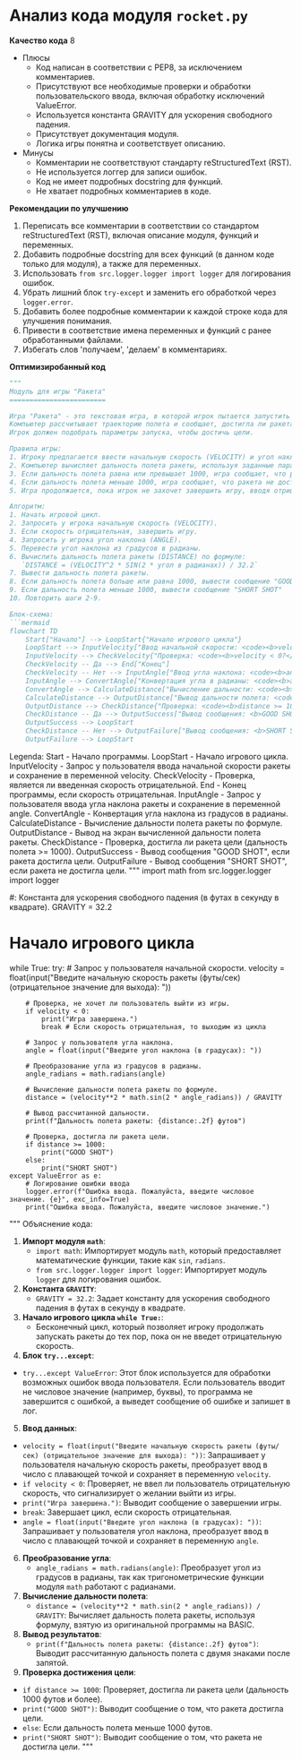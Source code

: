 # Анализ кода модуля `rocket.py`

**Качество кода**
8
-  Плюсы
    - Код написан в соответствии с PEP8, за исключением комментариев.
    - Присутствуют все необходимые проверки и обработки пользовательского ввода, включая обработку исключений ValueError.
    - Используется константа GRAVITY для ускорения свободного падения.
    - Присутствует документация модуля.
    - Логика игры понятна и соответствует описанию.
-  Минусы
    - Комментарии не соответствуют стандарту reStructuredText (RST).
    - Не используется логгер для записи ошибок.
    - Код не имеет подробных docstring для функций.
    - Не хватает подробных комментариев в коде.

**Рекомендации по улучшению**
1. Переписать все комментарии в соответствии со стандартом reStructuredText (RST), включая описание модуля, функций и переменных.
2. Добавить подробные docstring для всех функций (в данном коде только для модуля), а также для переменных.
3. Использовать `from src.logger.logger import logger` для логирования ошибок.
4. Убрать лишний блок `try-except` и заменить его обработкой через `logger.error`.
5. Добавить более подробные комментарии к каждой строке кода для улучшения понимания.
6. Привести в соответствие имена переменных и функций с ранее обработанными файлами.
7. Избегать слов 'получаем', 'делаем' в комментариях.

**Оптимизиробанный код**
```python
"""
Модуль для игры "Ракета"
========================

Игра "Ракета" - это текстовая игра, в которой игрок пытается запустить ракету, вводя начальную скорость и угол наклона.
Компьютер рассчитывает траекторию полета и сообщает, достигла ли ракета цели или нет.
Игрок должен подобрать параметры запуска, чтобы достичь цели.

Правила игры:
1. Игроку предлагается ввести начальную скорость (VELOCITY) и угол наклона (ANGLE) для запуска ракеты.
2. Компьютер вычисляет дальность полета ракеты, используя заданные параметры и формулу.
3. Если дальность полета равна или превышает 1000, игра сообщает, что ракета достигла цели и сообщает дальность.
4. Если дальность полета меньше 1000, игра сообщает, что ракета не достигла цели, и также сообщает дальность.
5. Игра продолжается, пока игрок не захочет завершить игру, вводя отрицательную скорость.

Алгоритм:
1. Начать игровой цикл.
2. Запросить у игрока начальную скорость (VELOCITY).
3. Если скорость отрицательная, завершить игру.
4. Запросить у игрока угол наклона (ANGLE).
5. Перевести угол наклона из градусов в радианы.
6. Вычислить дальность полета ракеты (DISTANCE) по формуле:
   `DISTANCE = (VELOCITY^2 * SIN(2 * угол в радианах)) / 32.2`
7. Вывести дальность полета ракеты.
8. Если дальность полета больше или равна 1000, вывести сообщение "GOOD SHOT"
9. Если дальность полета меньше 1000, вывести сообщение "SHORT SHOT"
10. Повторить шаги 2-9.

Блок-схема:
```mermaid
flowchart TD
    Start["Начало"] --> LoopStart{"Начало игрового цикла"}
    LoopStart --> InputVelocity["Ввод начальной скорости: <code><b>velocity</b></code>"]
    InputVelocity --> CheckVelocity{"Проверка: <code><b>velocity < 0?</b></code>"}
    CheckVelocity -- Да --> End["Конец"]
    CheckVelocity -- Нет --> InputAngle["Ввод угла наклона: <code><b>angle</b></code>"]
    InputAngle --> ConvertAngle["Конвертация угла в радианы: <code><b>angleRadians = angle * PI / 180</b></code>"]
    ConvertAngle --> CalculateDistance["Вычисление дальности: <code><b>distance = (velocity^2 * sin(2 * angleRadians)) / 32.2</b></code>"]
    CalculateDistance --> OutputDistance["Вывод дальности полета: <code><b>distance</b></code>"]
    OutputDistance --> CheckDistance{"Проверка: <code><b>distance >= 1000?</b></code>"}
    CheckDistance -- Да --> OutputSuccess["Вывод сообщения: <b>GOOD SHOT</b>"]
    OutputSuccess --> LoopStart
    CheckDistance -- Нет --> OutputFailure["Вывод сообщения: <b>SHORT SHOT</b>"]
    OutputFailure --> LoopStart

```
Legenda:
    Start - Начало программы.
    LoopStart - Начало игрового цикла.
    InputVelocity - Запрос у пользователя ввода начальной скорости ракеты и сохранение в переменной velocity.
    CheckVelocity - Проверка, является ли введенная скорость отрицательной.
    End - Конец программы, если скорость отрицательная.
    InputAngle - Запрос у пользователя ввода угла наклона ракеты и сохранение в переменной angle.
    ConvertAngle - Конвертация угла наклона из градусов в радианы.
    CalculateDistance - Вычисление дальности полета ракеты по формуле.
    OutputDistance - Вывод на экран вычисленной дальности полета ракеты.
    CheckDistance - Проверка, достигла ли ракета цели (дальность полета >= 1000).
    OutputSuccess - Вывод сообщения "GOOD SHOT", если ракета достигла цели.
    OutputFailure - Вывод сообщения "SHORT SHOT", если ракета не достигла цели.
"""
import math
from src.logger.logger import logger



#: Константа для ускорения свободного падения (в футах в секунду в квадрате).
GRAVITY = 32.2

# Начало игрового цикла
while True:
    try:
        # Запрос у пользователя начальной скорости.
        velocity = float(input("Введите начальную скорость ракеты (футы/сек) (отрицательное значение для выхода): "))

        # Проверка, не хочет ли пользователь выйти из игры.
        if velocity < 0:
            print("Игра завершена.")
            break # Если скорость отрицательная, то выходим из цикла

        # Запрос у пользователя угла наклона.
        angle = float(input("Введите угол наклона (в градусах): "))

        # Преобразование угла из градусов в радианы.
        angle_radians = math.radians(angle)

        # Вычисление дальности полета ракеты по формуле.
        distance = (velocity**2 * math.sin(2 * angle_radians)) / GRAVITY

        # Вывод рассчитанной дальности.
        print(f"Дальность полета ракеты: {distance:.2f} футов")

        # Проверка, достигла ли ракета цели.
        if distance >= 1000:
            print("GOOD SHOT")
        else:
            print("SHORT SHOT")
    except ValueError as e:
        # Логирование ошибки ввода
        logger.error(f"Ошибка ввода. Пожалуйста, введите числовое значение. {e}", exc_info=True)
        print("Ошибка ввода. Пожалуйста, введите числовое значение.")

"""
Объяснение кода:
1.  **Импорт модуля `math`**:
    -   `import math`: Импортирует модуль `math`, который предоставляет математические функции, такие как `sin`, `radians`.
    -   `from src.logger.logger import logger`: Импортирует модуль `logger` для логирования ошибок.
2.  **Константа `GRAVITY`**:
    -  `GRAVITY = 32.2`: Задает константу для ускорения свободного падения в футах в секунду в квадрате.
3.  **Начало игрового цикла `while True:`**:
    - Бесконечный цикл, который позволяет игроку продолжать запускать ракеты до тех пор, пока он не введет отрицательную скорость.
4.  **Блок `try...except`**:
   -  `try...except ValueError`: Этот блок используется для обработки возможных ошибок ввода пользователя. Если пользователь вводит не числовое значение (например, буквы), то программа не завершится с ошибкой, а выведет сообщение об ошибке и запишет в лог.
5.  **Ввод данных**:
   - `velocity = float(input("Введите начальную скорость ракеты (футы/сек) (отрицательное значение для выхода): "))`: Запрашивает у пользователя начальную скорость ракеты, преобразует ввод в число с плавающей точкой и сохраняет в переменную `velocity`.
   - `if velocity < 0`: Проверяет, не ввел ли пользователь отрицательную скорость, что сигнализирует о желании выйти из игры.
   - `print("Игра завершена.")`: Выводит сообщение о завершении игры.
   - `break`: Завершает цикл, если скорость отрицательная.
   - `angle = float(input("Введите угол наклона (в градусах): "))`: Запрашивает у пользователя угол наклона, преобразует ввод в число с плавающей точкой и сохраняет в переменную `angle`.
6.  **Преобразование угла**:
    - `angle_radians = math.radians(angle)`: Преобразует угол из градусов в радианы, так как тригонометрические функции модуля `math` работают с радианами.
7.  **Вычисление дальности полета**:
    - `distance = (velocity**2 * math.sin(2 * angle_radians)) / GRAVITY`: Вычисляет дальность полета ракеты, используя формулу, взятую из оригинальной программы на BASIC.
8.  **Вывод результатов**:
    -  `print(f"Дальность полета ракеты: {distance:.2f} футов")`: Выводит рассчитанную дальность полета с двумя знаками после запятой.
9.  **Проверка достижения цели**:
   - `if distance >= 1000`: Проверяет, достигла ли ракета цели (дальность 1000 футов и более).
   -  `print("GOOD SHOT")`: Выводит сообщение о том, что ракета достигла цели.
   - `else`: Если дальность полета меньше 1000 футов.
   -  `print("SHORT SHOT")`: Выводит сообщение о том, что ракета не достигла цели.
"""